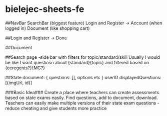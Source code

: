 # bielejec-sheets-fe

##NavBar
SearchBar (biggest feature)
Login and Register -> Account (when logged in)
Document (like shopping cart)

##Login and Register -> Done

##Document

##Search page
-side bar with filters for topic/standard/skill
Usually I would be like I want questiosn about {standard}{topic} and filtered based on {ccregents?}{MC?}

##State
document: {
questions: [],
options etc
}
userID
displayedQuestions: [{imgUrl, id}]

###Basic Idea###
Create a place where teachers can create assessments based on state exams easily. Find questions, add to document, download.
Teachers can easily make multiple versions of their state exam questions - reduce cheating and give students more practice
